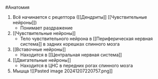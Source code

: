 #Анатомия 
1. Всё начинается с рецептора ([[Дендриты]] [[Чувствительные нейроны]])
	- Понимает раздражение
2. [[Чувствительные нейроны]]
	- Тело чувствительного нейрона в [[Периферическая нервная система]] в задних корешках спинного мозга
3. [[Вставочные нейроны]]
	- Находится в [[Центральная нервная система]]
4. [[Двигательные нейроны]]
	 - Находится в ЦНС в передних рогах спинного мозга 
5. Мышца
![[Pasted image 20241207220757.png]]